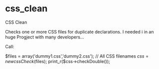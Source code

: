 css_clean
=========

CSS Clean

Checks one or more CSS files for duplicate declarations. 
I needed i in an huge Progject with many developers...

Call:

$files = array('dummy1.css','dummy2.css'); // All CSS filenames
$css = new cssCheck($files);
print_r($css->checkDouble());
